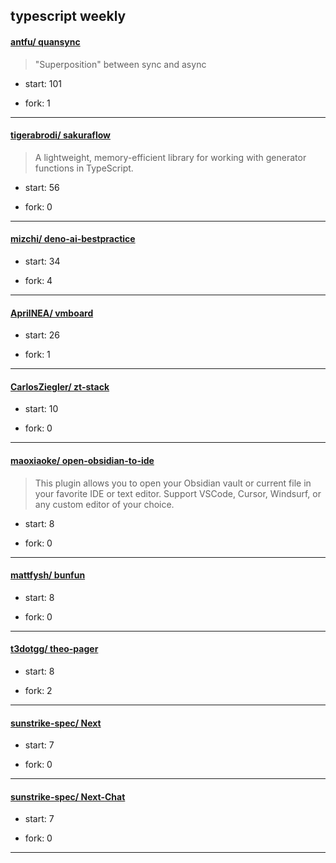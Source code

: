 ## typescript weekly

#### [antfu/ quansync](https://github.com/antfu/quansync)
>  "Superposition" between sync and async
+ start: 101
+ fork: 1
---
#### [tigerabrodi/ sakuraflow](https://github.com/tigerabrodi/sakuraflow)
>  A lightweight, memory-efficient library for working with generator functions in TypeScript.
+ start: 56
+ fork: 0
---
#### [mizchi/ deno-ai-bestpractice](https://github.com/mizchi/deno-ai-bestpractice)
>  
+ start: 34
+ fork: 4
---
#### [AprilNEA/ vmboard](https://github.com/AprilNEA/vmboard)
>  
+ start: 26
+ fork: 1
---
#### [CarlosZiegler/ zt-stack](https://github.com/CarlosZiegler/zt-stack)
>  
+ start: 10
+ fork: 0
---
#### [maoxiaoke/ open-obsidian-to-ide](https://github.com/maoxiaoke/open-obsidian-to-ide)
>  This plugin allows you to open your Obsidian vault or current file in your favorite IDE or text editor. Support VSCode, Cursor, Windsurf, or any custom editor of your choice.
+ start: 8
+ fork: 0
---
#### [mattfysh/ bunfun](https://github.com/mattfysh/bunfun)
>  
+ start: 8
+ fork: 0
---
#### [t3dotgg/ theo-pager](https://github.com/t3dotgg/theo-pager)
>  
+ start: 8
+ fork: 2
---
#### [sunstrike-spec/ Next](https://github.com/sunstrike-spec/Next)
>  
+ start: 7
+ fork: 0
---
#### [sunstrike-spec/ Next-Chat](https://github.com/sunstrike-spec/Next-Chat)
>  
+ start: 7
+ fork: 0
---